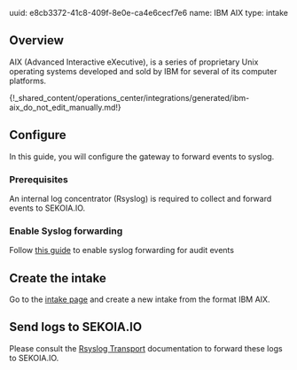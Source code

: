 uuid: e8cb3372-41c8-409f-8e0e-ca4e6cecf7e6
name: IBM AIX 
type: intake

## Overview

AIX (Advanced Interactive eXecutive), is a series of proprietary Unix operating systems developed and sold by IBM for several of its computer platforms.

{!_shared_content/operations_center/integrations/generated/ibm-aix_do_not_edit_manually.md!}

## Configure

In this guide, you will configure the gateway to forward events to syslog.

### Prerequisites

An internal log concentrator (Rsyslog) is required to collect and forward events to SEKOIA.IO.

### Enable Syslog forwarding

Follow [this guide](https://www.ibm.com/docs/en/dsm?topic=aado-configuring-aix-audit-dsm-send-syslog-events-qradar) to enable syslog forwarding for audit events

## Create the intake

Go to the [intake page](https://app.sekoia.io/operations/intakes) and create a new intake from the format IBM AIX.


## Send logs to SEKOIA.IO

Please consult the [Rsyslog Transport](../../../ingestion_methods/rsyslog/) documentation to forward these logs to SEKOIA.IO.
